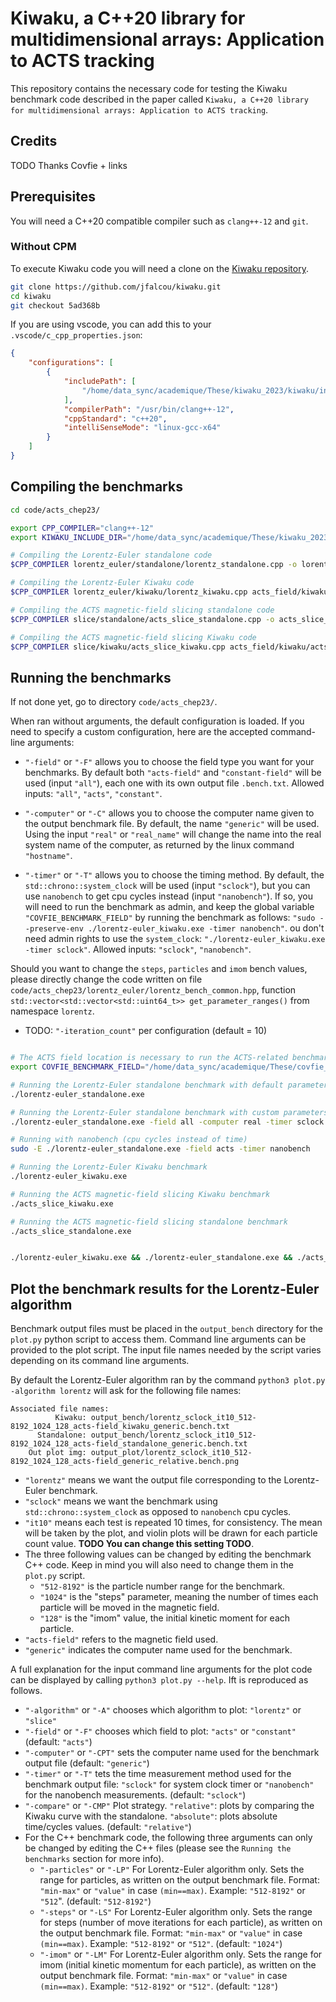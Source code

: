 # Kiwaku, a C++20 library for multidimensional arrays: Application to ACTS tracking

This repository contains the necessary code for testing the Kiwaku benchmark code described in the paper called `Kiwaku, a C++20 library for multidimensional arrays: Application to ACTS tracking`.

## Credits

TODO Thanks Covfie + links

## Prerequisites

You will need a C++20 compatible compiler such as `clang++-12` and `git`.

### Without CPM

To execute Kiwaku code you will need a clone on the [Kiwaku repository](https://github.com/jfalcou/kiwaku).

```bash
git clone https://github.com/jfalcou/kiwaku.git
cd kiwaku
git checkout 5ad368b
```

If you are using vscode, you can add this to your `.vscode/c_cpp_properties.json`:

```json
{
    "configurations": [
        {
            "includePath": [
                "/home/data_sync/academique/These/kiwaku_2023/kiwaku/include"
            ],
            "compilerPath": "/usr/bin/clang++-12",
            "cppStandard": "c++20",
            "intelliSenseMode": "linux-gcc-x64"
        }
    ]
}
```

## Compiling the benchmarks

```bash
cd code/acts_chep23/

export CPP_COMPILER="clang++-12"
export KIWAKU_INCLUDE_DIR="/home/data_sync/academique/These/kiwaku_2023/kiwaku/include/"

# Compiling the Lorentz-Euler standalone code
$CPP_COMPILER lorentz_euler/standalone/lorentz_standalone.cpp -o lorentz-euler_standalone.exe -O3 -std=c++20

# Compiling the Lorentz-Euler Kiwaku code
$CPP_COMPILER lorentz_euler/kiwaku/lorentz_kiwaku.cpp acts_field/kiwaku/acts_struct_kiwaku.cpp -o lorentz-euler_kiwaku.exe -O3 -std=c++20 -I$KIWAKU_INCLUDE_DIR

# Compiling the ACTS magnetic-field slicing standalone code
$CPP_COMPILER slice/standalone/acts_slice_standalone.cpp -o acts_slice_standalone.exe -O3 -std=c++20

# Compiling the ACTS magnetic-field slicing Kiwaku code
$CPP_COMPILER slice/kiwaku/acts_slice_kiwaku.cpp acts_field/kiwaku/acts_struct_kiwaku.cpp -o acts_slice_kiwaku.exe -O3 -std=c++20 -I$KIWAKU_INCLUDE_DIR

```

## Running the benchmarks

If not done yet, go to directory `code/acts_chep23/`.

When ran without arguments, the default configuration is loaded. If you need to specify a custom configuration, here are the accepted command-line arguments:

- `"-field"` or `"-F"` allows you to choose the field type you want for your benchmarks. By default both `"acts-field"` and `"constant-field"` will be used (input `"all"`), each one with its own output file `.bench.txt`. Allowed inputs: `"all"`, `"acts"`, `"constant"`.

- `"-computer"` or `"-C"` allows you to choose the computer name given to the output benchmark file. By default, the name `"generic"` will be used. Using the input `"real"` or `"real_name"` will change the name into the real system name of the computer, as returned by the linux command `"hostname"`.

- `"-timer"` or `"-T"` allows you to choose the timing method. By default, the `std::chrono::system_clock` will be used (input `"sclock"`), but you can use `nanobench` to get cpu cycles instead (input `"nanobench"`). If so, you will need to run the benchmark as admin, and keep the global variable `"COVFIE_BENCHMARK_FIELD"` by running the benchmark as follows: `"sudo --preserve-env ./lorentz-euler_kiwaku.exe -timer nanobench"`. ou don't need admin rights to use the `system_clock`: `"./lorentz-euler_kiwaku.exe -timer sclock"`. Allowed inputs: `"sclock"`, `"nanobench"`.

Should you want to change the `steps`, `particles` and `imom` bench values, please directly change the code written on file `code/acts_chep23/lorentz_euler/lorentz_bench_common.hpp`, function `std::vector<std::vector<std::uint64_t>> get_parameter_ranges()` from namespace `lorentz`.

- TODO: `"-iteration_count"` per configuration (default = 10)

```bash

# The ACTS field location is necessary to run the ACTS-related benchmarks
export COVFIE_BENCHMARK_FIELD="/home/data_sync/academique/These/covfie_sylvain/atlas.cvf"

# Running the Lorentz-Euler standalone benchmark with default parameters
./lorentz-euler_standalone.exe

# Running the Lorentz-Euler standalone benchmark with custom parameters
./lorentz-euler_standalone.exe -field all -computer real -timer sclock

# Running with nanobench (cpu cycles instead of time)
sudo -E ./lorentz-euler_standalone.exe -field acts -timer nanobench

# Running the Lorentz-Euler Kiwaku benchmark
./lorentz-euler_kiwaku.exe

# Running the ACTS magnetic-field slicing Kiwaku benchmark
./acts_slice_kiwaku.exe

# Running the ACTS magnetic-field slicing standalone benchmark
./acts_slice_standalone.exe


./lorentz-euler_kiwaku.exe && ./lorentz-euler_standalone.exe && ./acts_slice_kiwaku.exe && ./acts_slice_standalone.exe
```



## Plot the benchmark results for the Lorentz-Euler algorithm

Benchmark output files must be placed in the `output_bench` directory for the `plot.py` python script to access them. Command line arguments can be provided to the plot script. The input file names needed by the script varies depending on its command line arguments.

By default the Lorentz-Euler algorithm ran by the command `python3 plot.py -algorithm lorentz` will ask for the following file names: 
```
Associated file names:
          Kiwaku: output_bench/lorentz_sclock_it10_512-8192_1024_128_acts-field_kiwaku_generic.bench.txt
      Standalone: output_bench/lorentz_sclock_it10_512-8192_1024_128_acts-field_standalone_generic.bench.txt
    Out plot img: output_plot/lorentz_sclock_it10_512-8192_1024_128_acts-field_generic_relative.bench.png
```

- `"lorentz"` means we want the output file corresponding to the Lorentz-Euler benchmark.
- `"sclock"` means we want the benchmark using `std::chrono::system_clock` as opposed to `nanobench` cpu cycles. 
- `"it10"` means each test is repeated 10 times, for consistency. The mean will be taken by the plot, and violin plots will be drawn for each particle count value. **TODO You can change this setting TODO**. 
- The three following values can be changed by editing the benchmark C++ code. Keep in mind you will also need to change them in the `plot.py` script.
  - `"512-8192"` is the particle number range for the benchmark. 
  - `"1024"` is the "steps" parameter, meaning the number of times each particle will be moved in the magnetic field. 
  - `"128"` is the "imom" value, the initial kinetic moment for each particle. 
- `"acts-field"` refers to the magnetic field used. 
- `"generic"` indicates the computer name used for the benchmark.

A full explanation for the input command line arguments for the plot code can be displayed by calling `python3 plot.py --help`. Ift is reproduced as follows.

* `"-algorithm"` or `"-A"` chooses which algorithm to plot: `"lorentz"` or `"slice"`
* `"-field"` or `"-F"` chooses which field to plot: `"acts"` or `"constant"` (default: `"acts"`)
* `"-computer"` or `"-CPT"` sets the computer name used for the benchmark output file (default: `"generic"`)
* `"-timer"` or `"-T"` tets the time measurement method used for the benchmark output file: `"sclock"` for system clock timer or `"nanobench"` for the nanobench measurements. (default: `"sclock"`)
* `"-compare"` or `"-CMP"` Plot strategy. `"relative"`: plots by comparing the Kiwaku curve with the standalone. `"absolute"`: plots absolute time/cycles values. (default: `"relative"`)
* For the C++ benchmark code, the following three arguments can only be changed by editing the C++ files (please see the `Running the benchmarks` section for more info).
  * `"-particles"` or `"-LP"` For Lorentz-Euler algorithm only. Sets the range for particles, as written on the output benchmark file. Format: `"min-max"` or `"value"` in case `(min==max)`. Example: `"512-8192"` or `"512`". (default: `"512-8192"`)
  * `"-steps"` or `"-LS"` For Lorentz-Euler algorithm only. Sets the range for steps (number of move iterations for each particle), as written on the output benchmark file. Format: `"min-max"` or `"value"` in case `(min==max)`. Example: `"512-8192"` or `"512"`. (default: `"1024"`)
  * `"-imom"` or `"-LM"` For Lorentz-Euler algorithm only. Sets the range for imom (initial kinetic momentum for each particle), as written on the output benchmark file. Format: `"min-max"` or `"value"` in case `(min==max)`. Example: `"512-8192"` or `"512"`. (default: `"128"`)















